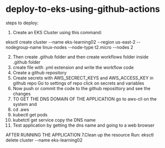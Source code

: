 # deploy-to-eks-using-github-actions
steps to deploy:
1. Create an EKS Cluster using this command:

eksctl create cluster --name eks-learning02 --region us-east-2 --nodegroup-name linux-nodes --node-type t2.micro --nodes 2

2. Then create .github folder and then create workflows folder inside .github folder 
3. create file with .yml extension and write the workflow code
4. Create a github repository 
5. Create secrets with AWS_SECRECT_KEYS and AWS_ACCESS_KEY in github repo
        Go to settings of repo
        click on secrets and variables
6. Now push or commit the code to the github reposittory and see the changes
7. TO GET THE DNS DOMAIN OF THE APPLICATION go to aws-cli on the system and 
  1. cd .aws
  2. kubectl get pods
  3. kubetctl get service 
  copy the DNS name 
9. Test application by getting the dns name and going to a web browser



AFTER RUNNING THE APPLICATION
7.Clean up the resource 
  Run: 
  eksctl delete cluster --name eks-learning02
